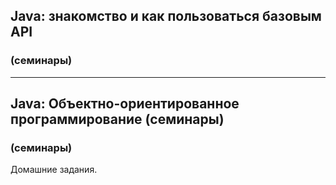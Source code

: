 ## Java: знакомство и как пользоваться базовым API 
### (семинары)
____
## Java: Объектно-ориентированное программирование (семинары)
### (семинары)

Домашние задания.
